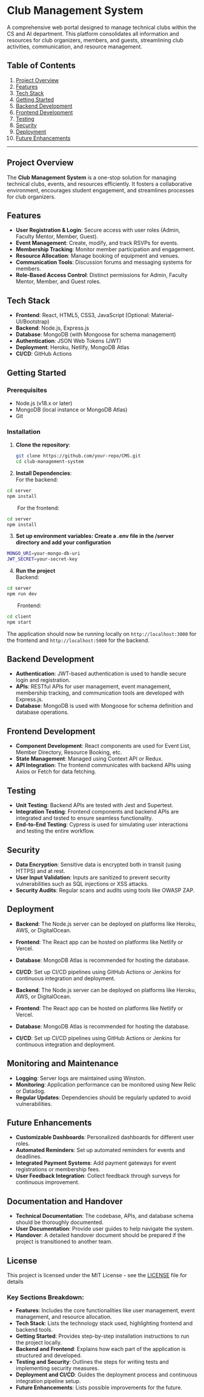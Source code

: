 # Club Management System

A comprehensive web portal designed to manage technical clubs within the CS and AI department. This platform consolidates all information and resources for club organizers, members, and guests, streamlining club activities, communication, and resource management.

## Table of Contents
1. [Project Overview](#project-overview)
2. [Features](#features)
3. [Tech Stack](#tech-stack)
4. [Getting Started](#getting-started)
5. [Backend Development](#backend-development)
6. [Frontend Development](#frontend-development)
7. [Testing](#testing)
8. [Security](#security)
9. [Deployment](#deployment)
10. [Future Enhancements](#future-enhancements)

---

## Project Overview

The **Club Management System** is a one-stop solution for managing technical clubs, events, and resources efficiently. It fosters a collaborative environment, encourages student engagement, and streamlines processes for club organizers.

## Features
- **User Registration & Login**: Secure access with user roles (Admin, Faculty Mentor, Member, Guest).
- **Event Management**: Create, modify, and track RSVPs for events.
- **Membership Tracking**: Monitor member participation and engagement.
- **Resource Allocation**: Manage booking of equipment and venues.
- **Communication Tools**: Discussion forums and messaging systems for members.
- **Role-Based Access Control**: Distinct permissions for Admin, Faculty Mentor, Member, and Guest roles.

## Tech Stack

- **Frontend**: React, HTML5, CSS3, JavaScript (Optional: Material-UI/Bootstrap)
- **Backend**: Node.js, Express.js
- **Database**: MongoDB (with Mongoose for schema management)
- **Authentication**: JSON Web Tokens (JWT)
- **Deployment**: Heroku, Netlify, MongoDB Atlas
- **CI/CD**: GitHub Actions

## Getting Started

### Prerequisites
- Node.js (v18.x or later)
- MongoDB (local instance or MongoDB Atlas)
- Git

### Installation

1. **Clone the repository**:
   ```bash
   git clone https://github.com/your-repo/CMS.git
   cd club-management-system
   ```

2. **Install Dependencies**:  
For the backend:
```bash
cd server
npm install
```
&nbsp;&nbsp;&nbsp;&nbsp;&nbsp;&nbsp;&nbsp;For the frontend:
```bash
cd server
npm install
```

3. **Set up environment variables: Create a .env file in the /server directory and add your configuration**
```bash
MONGO_URI=your-mongo-db-uri
JWT_SECRET=your-secret-key
```

4. **Run the project**  
Backend:
```bash
cd server
npm run dev
```
&nbsp;&nbsp;&nbsp;&nbsp;&nbsp;&nbsp;&nbsp;Frontend:
```bash
cd client
npm start
```
The application should now be running locally on `http://localhost:3000` for the frontend and `http://localhost:5000` for the backend.

## Backend Development
- **Authentication**: JWT-based authentication is used to handle secure login and registration.
- **APIs**: RESTful APIs for user management, event management, membership tracking, and communication tools are developed with Express.js.
- **Database**: MongoDB is used with Mongoose for schema definition and database operations.

## Frontend Development
- **Component Development**: React components are used for Event List, Member Directory, Resource Booking, etc.
- **State Management**: Managed using Context API or Redux.
- **API Integration**: The frontend communicates with backend APIs using Axios or Fetch for data fetching.

## Testing
- **Unit Testing**: Backend APIs are tested with Jest and Supertest.
- **Integration Testing**: Frontend components and backend APIs are integrated and tested to ensure seamless functionality.
- **End-to-End Testing**: Cypress is used for simulating user interactions and testing the entire workflow.

## Security
- **Data Encryption**: Sensitive data is encrypted both in transit (using HTTPS) and at rest.
- **User Input Validation**: Inputs are sanitized to prevent security vulnerabilities such as SQL injections or XSS attacks.
- **Security Audits**: Regular scans and audits using tools like OWASP ZAP.

## Deployment
- **Backend**: The Node.js server can be deployed on platforms like Heroku, AWS, or DigitalOcean.
- **Frontend**: The React app can be hosted on platforms like Netlify or Vercel.
- **Database**: MongoDB Atlas is recommended for hosting the database.
- **CI/CD**: Set up CI/CD pipelines using GitHub Actions or Jenkins for continuous integration and deployment.

- **Backend**: The Node.js server can be deployed on platforms like Heroku, AWS, or DigitalOcean.
- **Frontend**: The React app can be hosted on platforms like Netlify or Vercel.
- **Database**: MongoDB Atlas is recommended for hosting the database.
- **CI/CD**: Set up CI/CD pipelines using GitHub Actions or Jenkins for continuous integration and deployment.

## Monitoring and Maintenance
- **Logging**: Server logs are maintained using Winston.
- **Monitoring**: Application performance can be monitored using New Relic or Datadog.
- **Regular Updates**: Dependencies should be regularly updated to avoid vulnerabilities.

## Future Enhancements
- **Customizable Dashboards**: Personalized dashboards for different user roles.
- **Automated Reminders**: Set up automated reminders for events and deadlines.
- **Integrated Payment Systems**: Add payment gateways for event registrations or membership fees.
- **User Feedback Integration**: Collect feedback through surveys for continuous improvement.

## Documentation and Handover
- **Technical Documentation**: The codebase, APIs, and database schema should be thoroughly documented.
- **User Documentation**: Provide user guides to help navigate the system.
- **Handover**: A detailed handover document should be prepared if the project is transitioned to another team.


## License

This project is licensed under the MIT License - see the [LICENSE](#) file for details

### Key Sections Breakdown:
- **Features**: Includes the core functionalities like user management, event management, and resource allocation.
- **Tech Stack**: Lists the technology stack used, highlighting frontend and backend tools.
- **Getting Started**: Provides step-by-step installation instructions to run the project locally.
- **Backend and Frontend**: Explains how each part of the application is structured and developed.
- **Testing and Security**: Outlines the steps for writing tests and implementing security measures.
- **Deployment and CI/CD**: Guides the deployment process and continuous integration pipeline setup.
- **Future Enhancements**: Lists possible improvements for the future.
